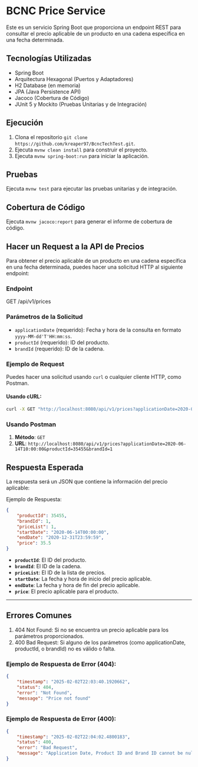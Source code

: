 # BCNC Price Service

Este es un servicio Spring Boot que proporciona un endpoint REST para consultar el precio aplicable de un producto en una cadena específica en una fecha determinada.

## Tecnologías Utilizadas

- Spring Boot
- Arquitectura Hexagonal (Puertos y Adaptadores)
- H2 Database (en memoria)
- JPA (Java Persistence API)
- Jacoco (Cobertura de Código)
- JUnit 5 y Mockito (Pruebas Unitarias y de Integración)

## Ejecución

1. Clona el repositorio `git clone https://github.com/kreaper97/BcncTechTest.git`.
2. Ejecuta `mvnw clean install` para construir el proyecto.
3. Ejecuta `mvnw spring-boot:run` para iniciar la aplicación.

## Pruebas

Ejecuta `mvnw test` para ejecutar las pruebas unitarias y de integración.

## Cobertura de Código

Ejecuta `mvnw jacoco:report` para generar el informe de cobertura de código.

## Hacer un Request a la API de Precios

Para obtener el precio aplicable de un producto en una cadena específica en una fecha determinada, puedes hacer una solicitud HTTP al siguiente endpoint:

### Endpoint
GET /api/v1/prices

### Parámetros de la Solicitud

- `applicationDate` (requerido): Fecha y hora de la consulta en formato `yyyy-MM-dd'T'HH:mm:ss`.
- `productId` (requerido): ID del producto.
- `brandId` (requerido): ID de la cadena.

### Ejemplo de Request

Puedes hacer una solicitud usando `curl` o cualquier cliente HTTP, como Postman.

#### Usando cURL:

```bash
curl -X GET "http://localhost:8080/api/v1/prices?applicationDate=2020-06-14T10:00:00&productId=35455&brandId=1"
```

### Usando Postman

1. **Método**: `GET`
2. **URL**: `http://localhost:8080/api/v1/prices?applicationDate=2020-06-14T10:00:00&productId=35455&brandId=1`

## Respuesta Esperada
La respuesta será un JSON que contiene la información del precio aplicable:

Ejemplo de Respuesta:

```json
{
    "productId": 35455,
    "brandId": 1,
    "priceList": 1,
    "startDate": "2020-06-14T00:00:00",
    "endDate": "2020-12-31T23:59:59",
    "price": 35.5
}
```

- **`productId`**: El ID del producto.
- **`brandId`**: El ID de la cadena.
- **`priceList`**: El ID de la lista de precios.
- **`startDate`**: La fecha y hora de inicio del precio aplicable.
- **`endDate`**: La fecha y hora de fin del precio aplicable.
- **`price`**: El precio aplicable para el producto.

---

## Errores Comunes

1. 404 Not Found: Si no se encuentra un precio aplicable para los parámetros proporcionados.
2. 400 Bad Request: Si alguno de los parámetros (como applicationDate, productId, o brandId) no es válido o falta.

### Ejemplo de Respuesta de Error (404):

```json
{
    "timestamp": "2025-02-02T22:03:40.1920662",
    "status": 404,
    "error": "Not Found",
    "message": "Price not found"
}
```

### Ejemplo de Respuesta de Error (400):

```json
{
    "timestamp": "2025-02-02T22:04:02.4800183",
    "status": 400,
    "error": "Bad Request",
    "message": "Application Date, Product ID and Brand ID cannot be null"
}
```